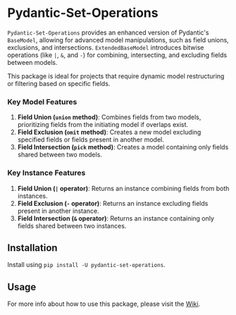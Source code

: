 ﻿# Pydantic-Set-Operations

`Pydantic-Set-Operations` provides an enhanced version of Pydantic's `BaseModel`, allowing for advanced model manipulations, such as field unions, exclusions, and intersections. `ExtendedBaseModel` introduces bitwise operations (like `|`, `&`, and `-`) for combining, intersecting, and excluding fields between models.

This package is ideal for projects that require dynamic model restructuring or filtering based on specific fields.

### Key Model Features

1. **Field Union (`union` method)**: Combines fields from two models, prioritizing fields from the initiating model if overlaps exist.
2. **Field Exclusion (`omit` method)**: Creates a new model excluding specified fields or fields present in another model.
3. **Field Intersection (`pick` method)**: Creates a model containing only fields shared between two models.

### Key Instance Features

1. **Field Union (`|` operator)**: Returns an instance combining fields from both instances.
2. **Field Exclusion (`-` operator)**: Returns an instance excluding fields present in another instance.
3. **Field Intersection (`&` operator)**: Returns an instance containing only fields shared between two instances.

## Installation

Install using `pip install -U pydantic-set-operations`.

## Usage

For more info about how to use this package, please visit the [Wiki](https://github.com/P1etrodev/pydantic-set-operations/wiki).
